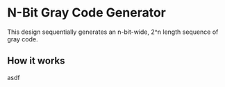 # N-Bit Gray Code Generator
This design sequentially generates an n-bit-wide, 2^n length sequence of gray code.

## How it works
asdf

